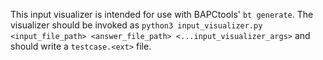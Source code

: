 This input visualizer is intended for use with BAPCtools' `bt generate`.
The visualizer should be invoked as `python3 input_visualizer.py <input_file_path> <answer_file_path> <...input_visualizer_args>` and should write a `testcase.<ext>` file.

